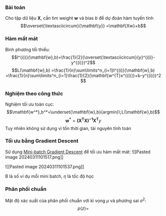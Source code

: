 ### Bài toán
Cho tập dữ liệu $\mathbf{X}$, cần tìm weight $\mathbf{w}$ và bias $b$ để dự đoán hàm tuyến tính $$\overset{\textasciicircum}{\mathbf{y}} =\mathbf{Xw}+b$$ 
### Hàm mất mát
Bình phương tối thiểu: $$l^{(i)}(\mathbf{w},b)=\frac{1}{2}(\overset{\textasciicircum}{y}^{(i)}-y^{(i)})^2$$
$$L(\mathbf{w},b)
=\frac{1}{n}\sum\limits^n_{i=1}l^{(i)}(\mathbf{w},b)
=\frac{1}{n}\sum\limits^n_{i=1}\frac{1}{2}(\mathbf{w^{T}x^{(i)}}+b-y^{(i)})^2
$$ 
### Nghiệm theo công thức
Nghiệm tối ưu toàn cục:
$$\mathbf{w^*},b^*=\underset{\mathbf{w},b}{argmin}\;L(\mathbf{w},b)$$
$$\mathbf{w^*}=\mathbf{(X^{T}X)^{-1}X^T}y$$
Tuy nhiên không sử dụng vì tốn thời gian, tài nguyên tính toán

### Tối ưu bằng Gradient Descent
Sử dụng [Mini-batch Gradient Descent](Gradient%20Descent#Stochastic%20Gradient%20Descent) để tối ưu hàm mất mát:
![[Pasted image 20240311101517.png]]

![[Pasted image 20240311101537.png]]

B là số ví dụ mỗi mini batch, $\eta$ là tốc độ học

### Phân phối chuẩn 
Mật độ xác suất của phân phối chuẩn với kì vọng $\mu$ và phương sai $\sigma^2$: $$p(z)=$$ 